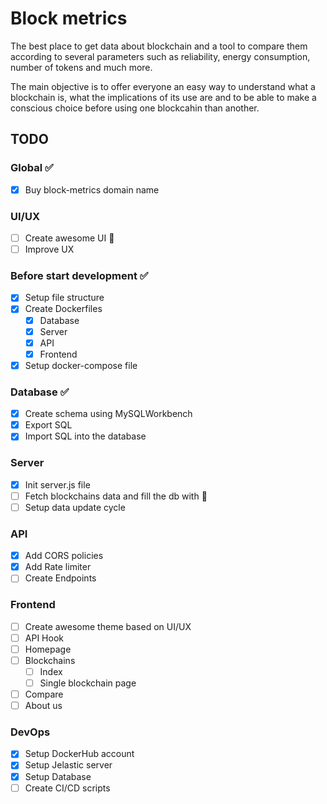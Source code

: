 # Block metrics
The best place to get data about blockchain and a tool to compare them according to several parameters such as reliability, energy consumption, number of tokens and much more.

The main objective is to offer everyone an easy way to understand what a blockchain is, what the implications of its use are and to be able to make a conscious choice before using one blockcahin than another.

## TODO
### Global :white_check_mark:
- [x] Buy block-metrics domain name

### UI/UX
- [ ] Create awesome UI :construction:
- [ ] Improve UX

### Before start development :white_check_mark:
- [x] Setup file structure
- [x] Create Dockerfiles
    - [x] Database
    - [x] Server
    - [x] API
    - [x] Frontend
- [x] Setup docker-compose file

### Database :white_check_mark:
- [x] Create schema using MySQLWorkbench
- [x] Export SQL
- [x] Import SQL into the database

### Server
- [x] Init server.js file
- [ ] Fetch blockchains data and fill the db with :construction:
- [ ] Setup data update cycle

### API
- [x] Add CORS policies
- [x] Add Rate limiter
- [ ] Create Endpoints 

### Frontend
- [ ] Create awesome theme based on UI/UX
- [ ] API Hook
- [ ] Homepage
- [ ] Blockchains
    - [ ] Index
    - [ ] Single blockchain page
- [ ] Compare
- [ ] About us

### DevOps
- [x] Setup DockerHub account
- [x] Setup Jelastic server
- [x] Setup Database
- [ ] Create CI/CD scripts